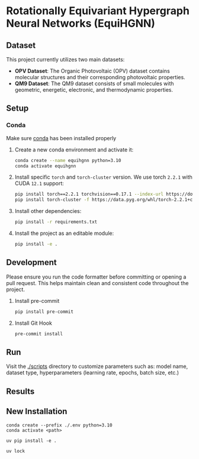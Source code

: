 # Rotationally Equivariant Hypergraph Neural Networks (EquiHGNN)

## Dataset

This project currently utilizes two main datasets:

- **OPV Dataset**: The Organic Photovoltaic (OPV) dataset contains molecular structures and their corresponding photovoltaic properties.
- **QM9 Dataset**: The QM9 dataset consists of small molecules with geometric, energetic, electronic, and thermodynamic properties.

## Setup

### Conda

Make sure [conda](https://docs.anaconda.com/miniconda/miniconda-install/) has been installed properly

1. Create a new conda environment and activate it:

   ```bash
   conda create --name equihgnn python=3.10
   conda activate equihgnn
   ```

2. Install specific `torch` and `torch-cluster` version. We use torch `2.2.1` with CUDA `12.1` support:

   ```bash
   pip install torch==2.2.1 torchvision==0.17.1 --index-url https://download.pytorch.org/whl/cu121
   pip install torch-cluster -f https://data.pyg.org/whl/torch-2.2.1+cu121.html
   ```

3. Install other dependencies:

   ```bash
   pip install -r requirements.txt
   ```

4. Install the project as an editable module:
   ```bash
   pip install -e .
   ```

## Development

Please ensure you run the code formatter before committing or opening a pull request. This helps maintain clean and consistent code throughout the project.

1. Install pre-commit

   ```bash
   pip install pre-commit
   ```

2. Install Git Hook
   ```bash
   pre-commit install
   ```

## Run

Visit the [./scripts](./scripts) directory to customize parameters such as: model name, dataset type, hyperparameters (learning rate, epochs, batch size, etc.)

## Results


## New Installation
```
conda create --prefix ./.env python=3.10
conda activate <path>

uv pip install -e .

uv lock
```